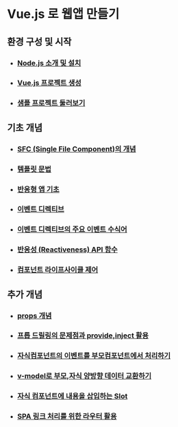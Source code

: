 # Vue.js 로 웹앱 만들기

## 환경 구성 및 시작

- ### [Node.js 소개 및 설치](./docs/101_Node.js_소개_및_설치.md)

- ### [Vue.js 프로젝트 생성](./docs/102_앱_생성.md)

- ### [샘플 프로젝트 둘러보기](./docs/103_샘플_프로젝트_둘러보기.md)

## 기초 개념

- ### [SFC (Single File Component)의 개념](./docs/201_SFC_(Single_File_Component)의_개념.md)

- ### [템플릿 문법](./docs/202_템플릿_문법.md)

- ### [반응형 앱 기초](./docs/203_반응형_앱_기초.md)

- ### [이벤트 디렉티브](./docs/204_이벤트_디렉티브.md)

- ### [이벤트 디렉티브의 주요 이벤트 수식어](./docs/205_이벤트_디렉티브의_주요_이벤트_수식어.md)

- ### [반응성 (Reactiveness) API 함수](./docs/206_반응성_(Reactiveness)_API_함수.md)

- ### [컴포넌트 라이프사이클 제어](./docs/207_컴포넌트_라이프사이클_제어.md)

## 추가 개념

- ### [props 개념](./docs/301_props.md)

- ### [프롭 드릴링의 문제점과 provide,inject 활용](./docs/302_provide,inject.md)

- ### [자식컴포넌트의 이벤트를 부모컴포넌트에서 처리하기](./docs/303_emit.md)

- ### [v-model로 부모,자식 양방향 데이터 교환하기](./docs/304_vmodel_exchange.md)

- ### [자식 컴포넌트에 내용을 삽입하는 Slot](./docs/305_slot.md)

- ### [SPA 링크 처리를 위한 라우터 활용](https://github.com/durumee/vue-demo/tree/main/route-demo)
